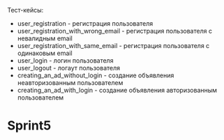 Тест-кейсы:
- user_registration - регистрация пользователя
- user_registration_with_wrong_email - регистрация пользователя с невалидным email
- user_registration_with_same_email - регистрация пользователя с одинаковым email
- user_login - логин пользователя
- user_logout - логаут пользователя
- creating_an_ad_without_login - создание объявления неавторизованным пользователем
- creating_an_ad_with_login - создание объявления авторизованным пользователем
# Sprint5